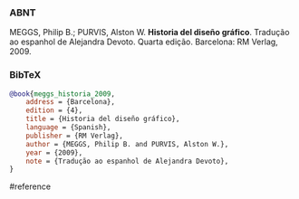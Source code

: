 ### ABNT
MEGGS, Philip B.; PURVIS, Alston W. **Historia del diseño gráfico**. Tradução ao espanhol de Alejandra Devoto. Quarta edição. Barcelona: RM Verlag, 2009.

### BibTeX
```bibtex
@book{meggs_historia_2009,
	address = {Barcelona},
	edition = {4},
	title = {Historia del diseño gráfico},
	language = {Spanish},
	publisher = {RM Verlag},
	author = {MEGGS, Philip B. and PURVIS, Alston W.},
	year = {2009},
	note = {Tradução ao espanhol de Alejandra Devoto},
}
```

#reference